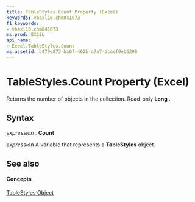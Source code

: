 ```yaml
---
title: TableStyles.Count Property (Excel)
keywords: vbaxl10.chm841073
f1_keywords:
- vbaxl10.chm841073
ms.prod: EXCEL
api_name:
- Excel.TableStyles.Count
ms.assetid: b479e873-ba0f-462b-a7a7-dcacf0eb6298
---
```



# TableStyles.Count Property (Excel)

Returns the number of objects in the collection. Read-only  **Long** .


## Syntax

 _expression_ . **Count**

 _expression_ A variable that represents a **TableStyles** object.


## See also


#### Concepts


[TableStyles Object](tablestyles-object-excel.md)

